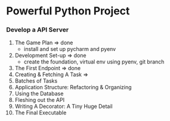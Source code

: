 # Powerful Python Project

### Develop a API Server
1. The Game Plan => done
    - install and set up pycharm and pyenv
2. Development Set-up => done
   - create the foundation, virtual env using pyenv, git branch
3. The First Endpoint => done
4. Creating & Fetching A Task =>
5. Batches of Tasks
6. Application Structure: Refactoring & Organizing
7. Using the Database
8. Fleshing out the API
9. Writing A Decorator: A Tiny Huge Detail
10. The Final Executable


